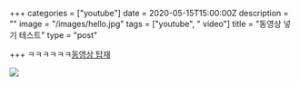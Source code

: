 +++
categories = ["youtube"]
date = 2020-05-15T15:00:00Z
description = ""
image = "/images/hello.jpg"
tags = ["youtube", " video"]
title = "동영상 넣기 테스트"
type = "post"

+++
ㅋㅋㅋㅋㅋㅋ[동영상 탑재](https://youtu.be/Vp9I_m6znMM)

![](/images/hello2.jpg)
